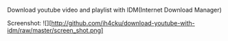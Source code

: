 Download youtube video and playlist with IDM(Internet Download Manager)

Screenshot:
![][http://github.com/ih4cku/download-youtube-with-idm/raw/master/screen_shot.png]
